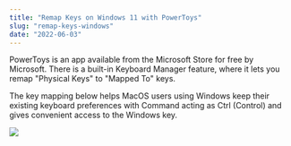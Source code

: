```yaml
---
title: "Remap Keys on Windows 11 with PowerToys"
slug: "remap-keys-windows"
date: "2022-06-03"
---
```

PowerToys is an app available from the Microsoft Store for free by Microsoft. There is a built-in Keyboard Manager feature, where it lets you remap "Physical Keys" to "Mapped To" keys.

The key mapping below helps MacOS users using Windows keep their existing keyboard preferences with Command acting as Ctrl (Control) and gives convenient access to the Windows key.

![](https://ryanhuang.io/wp-content/uploads/2022/06/Screen-Shot-2022-06-02-at-11.12.22-PM-1024x749.png)